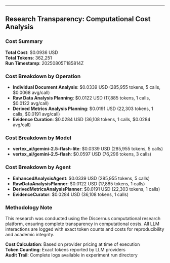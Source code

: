

---

## Research Transparency: Computational Cost Analysis

### Cost Summary
**Total Cost**: $0.0936 USD  
**Total Tokens**: 362,251  
**Run Timestamp**: 20250805T185814Z  

### Cost Breakdown by Operation
- **Individual Document Analysis**: $0.0339 USD (285,955 tokens, 5 calls, $0.0068 avg/call)
- **Raw Data Analysis Planning**: $0.0122 USD (17,885 tokens, 1 calls, $0.0122 avg/call)
- **Derived Metrics Analysis Planning**: $0.0191 USD (22,303 tokens, 1 calls, $0.0191 avg/call)
- **Evidence Curation**: $0.0284 USD (36,108 tokens, 1 calls, $0.0284 avg/call)

### Cost Breakdown by Model
- **vertex_ai/gemini-2.5-flash-lite**: $0.0339 USD (285,955 tokens, 5 calls)
- **vertex_ai/gemini-2.5-flash**: $0.0597 USD (76,296 tokens, 3 calls)

### Cost Breakdown by Agent
- **EnhancedAnalysisAgent**: $0.0339 USD (285,955 tokens, 5 calls)
- **RawDataAnalysisPlanner**: $0.0122 USD (17,885 tokens, 1 calls)
- **DerivedMetricsAnalysisPlanner**: $0.0191 USD (22,303 tokens, 1 calls)
- **EvidenceCurator**: $0.0284 USD (36,108 tokens, 1 calls)

### Methodology Note
This research was conducted using the Discernus computational research platform, ensuring complete transparency in computational costs. All LLM interactions are logged with exact token counts and costs for reproducibility and academic integrity.

**Cost Calculation**: Based on provider pricing at time of execution  
**Token Counting**: Exact tokens reported by LLM providers  
**Audit Trail**: Complete logs available in experiment run directory  
